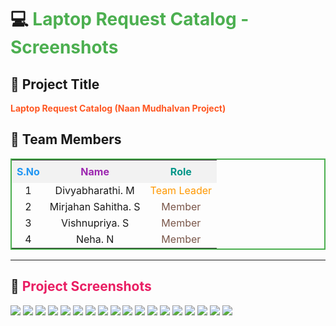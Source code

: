 # 💻 <span style="color:#4CAF50;">Laptop Request Catalog - Screenshots</span>

## 📌 Project Title
<span style="color:#FF5722; font-weight:bold;">Laptop Request Catalog (Naan Mudhalvan Project)</span>

## 👥 Team Members

<table style="border:2px solid #4CAF50; border-collapse:collapse; text-align:center;">
  <tr style="background-color:#f2f2f2;">
    <th style="color:#2196F3; padding:8px;">S.No</th>
    <th style="color:#9C27B0; padding:8px;">Name</th>
    <th style="color:#009688; padding:8px;">Role</th>
  </tr>
  <tr>
    <td>1</td>
    <td>Divyabharathi. M</td>
    <td style="color:#FF9800;">Team Leader</td>
  </tr>
  <tr>
    <td>2</td>
    <td>Mirjahan Sahitha. S</td>
    <td style="color:#795548;">Member</td>
  </tr>
  <tr>
    <td>3</td>
    <td>Vishnupriya. S</td>
    <td style="color:#795548;">Member</td>
  </tr>
  <tr>
    <td>4</td>
    <td>Neha. N</td>
    <td style="color:#795548;">Member</td>
  </tr>
</table>

---

## 📸 <span style="color:#E91E63;">Project Screenshots</span>  

<img src="./Screenshot_2025-09-05-14-46-34-889_com.android.chrome-edit.jpg">  
<img src="./Screenshot_2025-09-05-14-46-49-702_com.android.chrome-edit.jpg">  
<img src="./Screenshot_2025-09-05-14-47-08-313_com.android.chrome-edit.jpg">  
<img src="./IMG_20250905_151615.jpg">  
<img src="./IMG_20250905_151643.jpg">  
<img src="./IMG_20250905_151701.jpg">  
<img src="./IMG_20250905_151721.jpg">  
<img src="./IMG_20250905_151735.jpg">  
<img src="./IMG_20250905_151749.jpg">  
<img src="./IMG_20250905_151805.jpg">  
<img src="./IMG_20250905_151818.jpg">  
<img src="./IMG_20250905_151831.jpg">  
<img src="./IMG_20250905_151905.jpg">  
<img src="./IMG_20250905_152003.jpg">  
<img src="./IMG_20250905_152028.jpg">  
<img src="./IMG_20250905_152043.jpg">  
<img src="./IMG_20250905_152055.jpg">  
<img src="./Screenshot_2025-09-05-14-47-45-116_com.android.chrome-edit.jpg">
